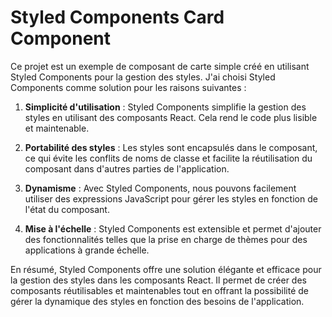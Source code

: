 # Styled Components Card Component

Ce projet est un exemple de composant de carte simple créé en utilisant Styled Components pour la gestion des styles. J'ai choisi Styled Components comme solution pour les raisons suivantes :

1. **Simplicité d'utilisation** : Styled Components simplifie la gestion des styles en utilisant des composants React. Cela rend le code plus lisible et maintenable.

2. **Portabilité des styles** : Les styles sont encapsulés dans le composant, ce qui évite les conflits de noms de classe et facilite la réutilisation du composant dans d'autres parties de l'application.

3. **Dynamisme** : Avec Styled Components, nous pouvons facilement utiliser des expressions JavaScript pour gérer les styles en fonction de l'état du composant.

4. **Mise à l'échelle** : Styled Components est extensible et permet d'ajouter des fonctionnalités telles que la prise en charge de thèmes pour des applications à grande échelle.

En résumé, Styled Components offre une solution élégante et efficace pour la gestion des styles dans les composants React. Il permet de créer des composants réutilisables et maintenables tout en offrant la possibilité de gérer la dynamique des styles en fonction des besoins de l'application.
